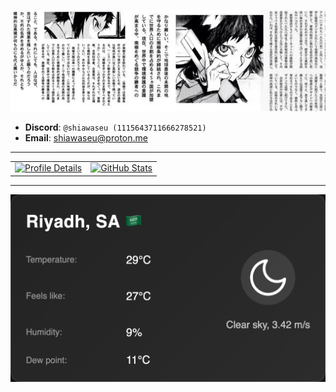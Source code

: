 ![☆ ★](/assets/banner.jpg)

- **Discord**: `@shiawaseu (1115643711666278521)`
- **Email**: [shiawaseu@proton.me](mailto:shiawaseu@proton.me)

---

<table>
  <tr>
    <td>
      <a href="https://github.com/shiawaseu">
        <img src="https://github-profile-summary-cards.vercel.app/api/cards/profile-details?username=shiawaseu&theme=github_dark" alt="Profile Details" />
      </a>
    </td>
    <td>
      <a href="https://github.com/shiawaseu">
        <img src="https://github-profile-summary-cards.vercel.app/api/cards/stats?username=shiawaseu&theme=github_dark" alt="GitHub Stats" />
      </a>
    </td>
  </tr>
</table>

---
<p align="center">
  <img src="https://raw.githubusercontent.com/Shiawaseu/readme-weather-card/main/public/cards/weather-dark.png" alt="Weather Card" width="510" height="300" />
</p>
